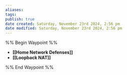 ```yaml
---
aliases: 
tags: 
publish: true
date created: Saturday, November 23rd 2024, 2:56 pm
date modified: Saturday, November 23rd 2024, 2:56 pm
---
```

%% Begin Waypoint %%
- **[[Home Network Defenses]]**
- **[[Loopback NAT]]**

%% End Waypoint %%